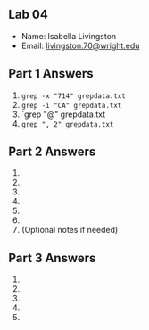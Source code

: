## Lab 04

- Name: Isabella Livingston
- Email: livingston.70@wright.edu

## Part 1 Answers

1. `grep -x "714" grepdata.txt `
2. `grep -i "CA" grepdata.txt`
3. `grep "@" grepdata.txt
4. `grep ", 2" grepdata.txt `

## Part 2 Answers

1.
2.
3.
4.
5.
6. 
7. (Optional notes if needed)

## Part 3 Answers

1.
2.
3.
4.
5.
